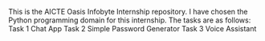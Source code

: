 This is the AICTE Oasis Infobyte Internship  repository.
I have chosen the Python programming domain for this internship.
The tasks are as follows:
Task 1 Chat App
Task 2 Simple Password Generator
Task 3 Voice Assistant



